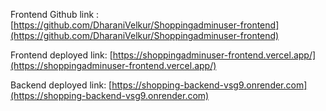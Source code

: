 Frontend Github link : [https://github.com/DharaniVelkur/Shoppingadminuser-frontend](https://github.com/DharaniVelkur/Shoppingadminuser-frontend)

Frontend deployed link: [https://shoppingadminuser-frontend.vercel.app/](https://shoppingadminuser-frontend.vercel.app/)

Backend deployed link: [https://shopping-backend-vsg9.onrender.com](https://shopping-backend-vsg9.onrender.com)

